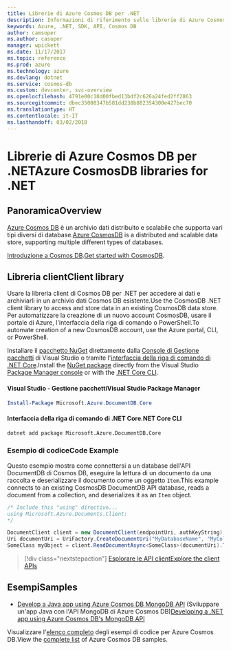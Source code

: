 ```yaml
---
title: Librerie di Azure Cosmos DB per .NET
description: Informazioni di riferimento sulle librerie di Azure Cosmos DB per .NET
keywords: Azure, .NET, SDK, API, Cosmos DB
author: camsoper
ms.author: casoper
manager: wpickett
ms.date: 11/17/2017
ms.topic: reference
ms.prod: azure
ms.technology: azure
ms.devlang: dotnet
ms.service: cosmos-db
ms.custom: devcenter, svc-overview
ms.openlocfilehash: 4791e00c18d00fbed13bdf2c626a24fed2ff2863
ms.sourcegitcommit: dbec35008347b581dd238b882354300e427bec70
ms.translationtype: HT
ms.contentlocale: it-IT
ms.lasthandoff: 03/02/2018
---
```

# <a name="azure-cosmosdb-libraries-for-net"></a><span data-ttu-id="bf132-104">Librerie di Azure Cosmos DB per .NET</span><span class="sxs-lookup"><span data-stu-id="bf132-104">Azure CosmosDB libraries for .NET</span></span>

## <a name="overview"></a><span data-ttu-id="bf132-105">Panoramica</span><span class="sxs-lookup"><span data-stu-id="bf132-105">Overview</span></span>

<span data-ttu-id="bf132-106">[Azure Cosmos DB](https://docs.microsoft.com/azure/cosmos-db/introduction) è un archivio dati distribuito e scalabile che supporta vari tipi diversi di database.</span><span class="sxs-lookup"><span data-stu-id="bf132-106">[Azure CosmosDB](https://docs.microsoft.com/azure/cosmos-db/introduction) is a distributed and scalable data store, supporting multiple different types of databases.</span></span>

<span data-ttu-id="bf132-107">[Introduzione a Cosmos DB](https://docs.microsoft.com/azure/cosmos-db/create-documentdb-dotnet).</span><span class="sxs-lookup"><span data-stu-id="bf132-107">[Get started with CosmosDB](https://docs.microsoft.com/azure/cosmos-db/create-documentdb-dotnet).</span></span>

## <a name="client-library"></a><span data-ttu-id="bf132-108">Libreria client</span><span class="sxs-lookup"><span data-stu-id="bf132-108">Client library</span></span>

<span data-ttu-id="bf132-109">Usare la libreria client di Cosmos DB per .NET per accedere ai dati e archiviarli in un archivio dati Cosmos DB esistente.</span><span class="sxs-lookup"><span data-stu-id="bf132-109">Use the CosmosDB .NET client library to access and store data in an existing CosmosDB data store.</span></span>  <span data-ttu-id="bf132-110">Per automatizzare la creazione di un nuovo account CosmosDB, usare il portale di Azure, l'interfaccia della riga di comando o PowerShell.</span><span class="sxs-lookup"><span data-stu-id="bf132-110">To automate creation of a new CosmosDB account, use the Azure portal, CLI, or PowerShell.</span></span>

<span data-ttu-id="bf132-111">Installare il [pacchetto NuGet](https://www.nuget.org/packages/Microsoft.Azure.DocumentDB.Core) direttamente dalla [Console di Gestione pacchetti][PackageManager] di Visual Studio o tramite l'[interfaccia della riga di comando di .NET Core][DotNetCLI].</span><span class="sxs-lookup"><span data-stu-id="bf132-111">Install the [NuGet package](https://www.nuget.org/packages/Microsoft.Azure.DocumentDB.Core) directly from the Visual Studio [Package Manager console][PackageManager] or with the [.NET Core CLI][DotNetCLI].</span></span>

#### <a name="visual-studio-package-manager"></a><span data-ttu-id="bf132-112">Visual Studio - Gestione pacchetti</span><span class="sxs-lookup"><span data-stu-id="bf132-112">Visual Studio Package Manager</span></span>

```powershell
Install-Package Microsoft.Azure.DocumentDB.Core
```

#### <a name="net-core-cli"></a><span data-ttu-id="bf132-113">Interfaccia della riga di comando di .NET Core</span><span class="sxs-lookup"><span data-stu-id="bf132-113">.NET Core CLI</span></span>

```bash
dotnet add package Microsoft.Azure.DocumentDB.Core
```

### <a name="code-example"></a><span data-ttu-id="bf132-114">Esempio di codice</span><span class="sxs-lookup"><span data-stu-id="bf132-114">Code Example</span></span>

<span data-ttu-id="bf132-115">Questo esempio mostra come connettersi a un database dell'API DocumentDB di Cosmos DB, eseguire la lettura di un documento da una raccolta e deserializzare il documento come un oggetto `Item`.</span><span class="sxs-lookup"><span data-stu-id="bf132-115">This example connects to an existing CosmosDB DocumentDB API database, reads a document from a collection, and deserializes it as an `Item` object.</span></span>   

```csharp
/* Include this "using" directive...
using Microsoft.Azure.Documents.Client;
*/

DocumentClient client = new DocumentClient(endpointUri, authKeyString);
Uri documentUri = UriFactory.CreateDocumentUri("MyDatabaseName", "MyCollectionName", "DocumentId");
SomeClass myObject = client.ReadDocumentAsync<SomeClass>(documentUri).ToString()).Result;
```

> [!div class="nextstepaction"]
> [<span data-ttu-id="bf132-116">Esplorare le API client</span><span class="sxs-lookup"><span data-stu-id="bf132-116">Explore the client APIs</span></span>](/dotnet/api/overview/azure/cosmosdb/client)

## <a name="samples"></a><span data-ttu-id="bf132-117">Esempi</span><span class="sxs-lookup"><span data-stu-id="bf132-117">Samples</span></span>

* <span data-ttu-id="bf132-118">[Develop a Java app using Azure Cosmos DB MongoDB API](https://azure.microsoft.com/resources/samples/azure-cosmos-db-mongodb-dotnet-getting-started/) (Sviluppare un'app Java con l'API MongoDB di Azure Cosmos DB)</span><span class="sxs-lookup"><span data-stu-id="bf132-118">[Developing a .NET app using Azure Cosmos DB's MongoDB API](https://azure.microsoft.com/resources/samples/azure-cosmos-db-mongodb-dotnet-getting-started/)</span></span>

<span data-ttu-id="bf132-119">Visualizzare l'[elenco completo](https://azure.microsoft.com/resources/samples/?platform=dotnet&term=cosmosdb) degli esempi di codice per Azure Cosmos DB.</span><span class="sxs-lookup"><span data-stu-id="bf132-119">View the [complete list](https://azure.microsoft.com/resources/samples/?platform=dotnet&term=cosmosdb) of Azure Cosmos DB samples.</span></span>

[PackageManager]: https://docs.microsoft.com/nuget/tools/package-manager-console
[DotNetCLI]: https://docs.microsoft.com/dotnet/core/tools/dotnet-add-package
